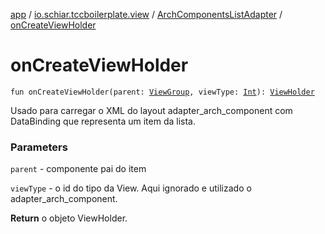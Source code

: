 [app](../../index.md) / [io.schiar.tccboilerplate.view](../index.md) / [ArchComponentsListAdapter](index.md) / [onCreateViewHolder](./on-create-view-holder.md)

# onCreateViewHolder

`fun onCreateViewHolder(parent: `[`ViewGroup`](https://developer.android.com/reference/android/view/ViewGroup.html)`, viewType: `[`Int`](https://kotlinlang.org/api/latest/jvm/stdlib/kotlin/-int/index.html)`): `[`ViewHolder`](-view-holder/index.md)

Usado para carregar o XML do layout adapter_arch_component com DataBinding que representa um item da lista.

### Parameters

`parent` - componente pai do item

`viewType` - o id do tipo da View. Aqui ignorado e utilizado o adapter_arch_component.

**Return**
o objeto ViewHolder.

